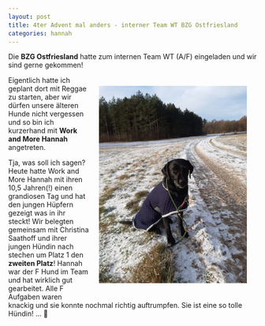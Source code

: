 ```yaml
---
layout: post
title: 4ter Advent mal anders - interner Team WT BZG Ostfriesland
categories: hannah
---
```


Die **BZG Ostfriesland** hatte zum internen Team WT (A/F) eingeladen und wir sind gerne gekommen!

<img src="/assets/hannah-gallery/hannah-wt-bzg-ostfriesland.jpeg" height="400" style="float:right;margin:20px">

Eigentlich hatte ich geplant dort mit Reggae zu starten, aber wir dürfen unsere älteren Hunde nicht vergessen
und so bin ich kurzerhand mit **Work and More Hannah** angetreten.

Tja, was soll ich sagen? Heute hatte Work and More Hannah mit ihren 10,5 Jahren(!) einen grandiosen Tag und hat den jungen Hüpfern gezeigt was in ihr steckt!
Wir belegten gemeinsam mit Christina Saathoff und ihrer jungen Hündin nach stechen um Platz 1 den **zweiten Platz**!
Hannah war der F Hund im Team und hat wirklich gut gearbeitet. Alle F Aufgaben waren knackig und sie konnte nochmal richtig auftrumpfen. 
Sie ist eine so tolle Hündin! ... 🤗
